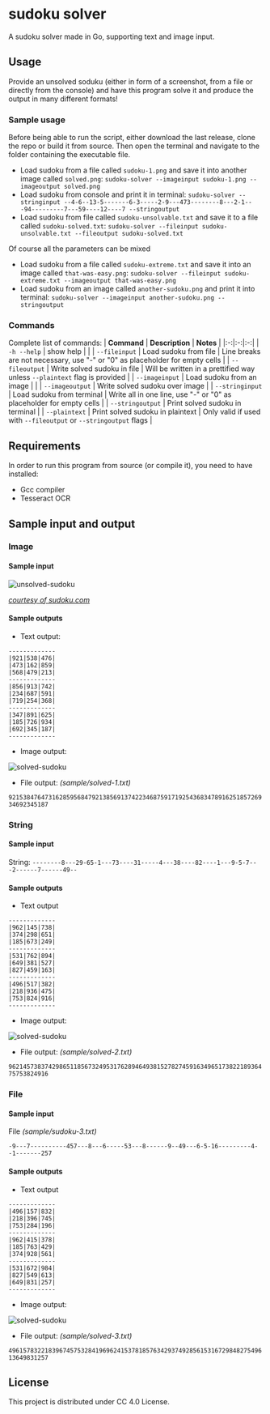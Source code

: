# sudoku solver

A sudoku solver made in Go, supporting text and image input.

## Usage

Provide an unsolved soduku (either in form of a screenshot, from a file or directly from the console) and have this program solve it and produce the output in many different formats!

### Sample usage

Before being able to run the script, either download the last release, clone the repo or build it from source. Then open the terminal and navigate to the folder containing the executable file.

- Load sudoku from a file called `sudoku-1.png` and save it into another image called `solved.png`: `sudoku-solver --imageinput sudoku-1.png --imageoutput solved.png`
- Load sudoku from console and print it in terminal: `sudoku-solver --stringinput --4-6--13-5-------6-3-----2-9---473--------8---2-1---94---------7---59----12----7 --stringoutput`
- Load sudoku from file called `sudoku-unsolvable.txt` and save it to a file called `sudoku-solved.txt`: `sudoku-solver --fileinput sudoku-unsolvable.txt --fileoutput sudoku-solved.txt`

Of course all the parameters can be mixed

- Load sudoku from a file called `sudoku-extreme.txt` and save it into an image called `that-was-easy.png`: `sudoku-solver --fileinput sudoku-extreme.txt --imageoutput that-was-easy.png`
- Load sudoku from an image called `another-sudoku.png` and print it into terminal: `sudoku-solver --imageinput another-sudoku.png --stringoutput`

### Commands

Complete list of commands:
| **Command** | **Description** | **Notes** |
|:-:|:-:|:-:|
| `-h --help` | show help | |
| `--fileinput` | Load sudoku from file | Line breaks are not necessary, use "-" or "0" as placeholder for empty cells |
| `--fileoutput` | Write solved sudoku in file | Will be written in a prettified way unless `--plaintext` flag is provided |
| `--imageinput` | Load sudoku from an image | |
| `--imageoutput` | Write solved sudoku over image |
| `--stringinput` | Load sudoku from terminal | Write all in one line, use "-" or "0" as placeholder for empty cells |
| `--stringoutput` | Print solved sudoku in terminal |
| `--plaintext` | Print solved sudoku in plaintext | Only valid if used with `--fileoutput` or `--stringoutput` flags |

## Requirements

In order to run this program from source (or compile it), you need to have installed:

- Gcc compiler
- Tesseract OCR

## Sample input and output

### Image

#### Sample input

![unsolved-sudoku](sample/sudoku-1.png)

[*courtesy of sudoku.com*](https://sudoku.com/)

#### Sample outputs

- Text output:

```plaintext
-------------
|921|538|476|
|473|162|859|
|568|479|213|
-------------
|856|913|742|
|234|687|591|
|719|254|368|
-------------
|347|891|625|
|185|726|934|
|692|345|187|
-------------
```

- Image output:

![solved-sudoku](sample/solved-1.png)

- File output: *(sample/solved-1.txt)*

`921538476473162859568479213856913742234687591719254368347891625185726934692345187`

### String

#### Sample input

String: `--------8---29-65-1---73----31-----4---38----82----1---9-5-7---2------7------49--`

#### Sample outputs

- Text output

```plaintext
-------------
|962|145|738|
|374|298|651|
|185|673|249|
-------------
|531|762|894|
|649|381|527|
|827|459|163|
-------------
|496|517|382|
|218|936|475|
|753|824|916|
-------------
```

- Image output:

![solved-sudoku](sample/solved-2.png)

- File output: *(sample/solved-2.txt)*

`962145738374298651185673249531762894649381527827459163496517382218936475753824916`

### File

#### Sample input

File *(sample/sudoku-3.txt)*

`-9---7----------457---8---6-----53---8------9--49---6-5-16---------4--1-------257`


#### Sample outputs

- Text output

```plaintext
-------------
|496|157|832|
|218|396|745|
|753|284|196|
-------------
|962|415|378|
|185|763|429|
|374|928|561|
-------------
|531|672|984|
|827|549|613|
|649|831|257|
-------------
```

- Image output:

![solved-sudoku](sample/solved-3.png)

- File output: *(sample/solved-3.txt)*

`496157832218396745753284196962415378185763429374928561531672984827549613649831257`

## License

This project is distributed under CC 4.0 License.
